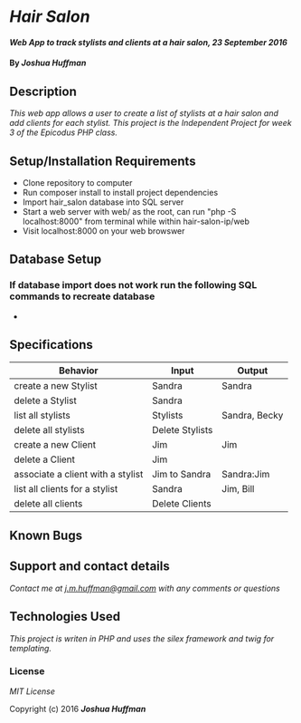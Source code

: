 # _Hair Salon_

#### _Web App to track stylists and clients at a hair salon, 23 September 2016_

#### By _**Joshua Huffman**_

## Description

_This web app allows a user to create a list of stylists at a hair salon and add clients for each stylist.  This project is the Independent Project for week 3 of the Epicodus PHP class._

## Setup/Installation Requirements

* Clone repository to computer
* Run composer install to install project dependencies
* Import hair_salon database into SQL server
* Start a web server with web/ as the root, can run "php -S localhost:8000" from terminal while within hair-salon-ip/web
* Visit localhost:8000 on your web browswer

## Database Setup
  ### If database import does not work run the following SQL commands to recreate database
  *


## Specifications
  |Behavior|Input|Output|
  |----|----|----|
  |create a new Stylist|Sandra|Sandra|
  |delete a Stylist|Sandra||
  |list all stylists|Stylists|Sandra, Becky|
  |delete all stylists|Delete Stylists||
  |create a new Client|Jim|Jim|
  |delete a Client|Jim||
  |associate a client with a stylist|Jim to Sandra|Sandra:Jim|
  |list all clients for a stylist|Sandra|Jim, Bill|
  |delete all clients|Delete Clients||


## Known Bugs

## Support and contact details

_Contact me at j.m.huffman@gmail.com with any comments or questions_

## Technologies Used

_This project is writen in PHP and uses the silex framework and twig for templating._

### License

*MIT License*

Copyright (c) 2016 **_Joshua Huffman_**
